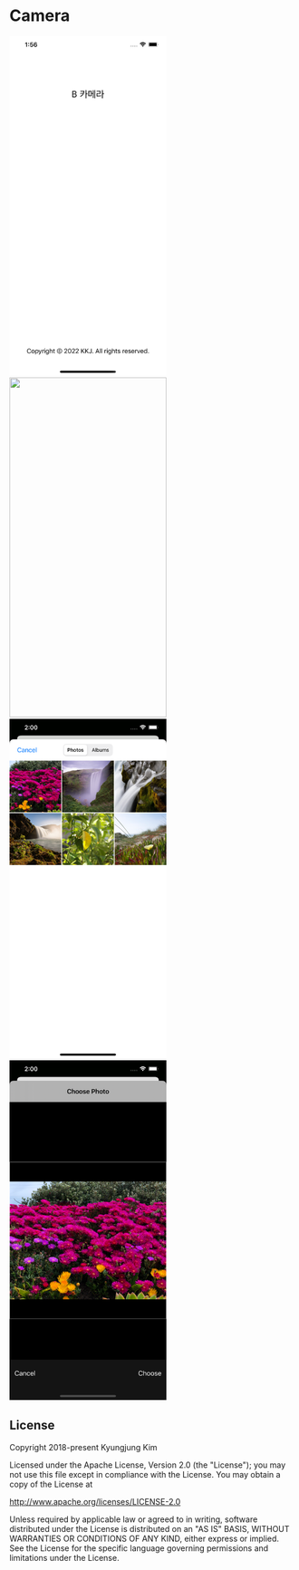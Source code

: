 # Camera


<img src="screenshot_1.png" width="277" height="600"><img src="screenshot_2.png" width="277" height="600"><img src="screenshot_3.png" width="277" height="600"><img src="screenshot_4.png" width="277" height="600">


License
-------

Copyright 2018-present Kyungjung Kim

Licensed under the Apache License, Version 2.0 (the "License");
you may not use this file except in compliance with the License.
You may obtain a copy of the License at

http://www.apache.org/licenses/LICENSE-2.0

Unless required by applicable law or agreed to in writing, software
distributed under the License is distributed on an "AS IS" BASIS,
WITHOUT WARRANTIES OR CONDITIONS OF ANY KIND, either express or implied.
See the License for the specific language governing permissions and
limitations under the License.
